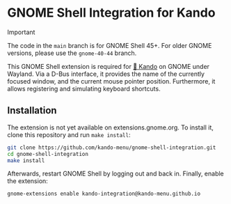 <!--
SPDX-FileCopyrightText: Simon Schneegans <code@simonschneegans.de>
SPDX-License-Identifier: CC-BY-4.0
-->

# GNOME Shell Integration for Kando

> [!IMPORTANT]
> The code in the `main` branch is for GNOME Shell 45+. For older GNOME versions, please use the `gnome-40-44` branch.

This GNOME Shell extension is required for [🥧 Kando](https://github.com/kando-menu/kando) on GNOME under Wayland.
Via a D-Bus interface, it provides the name of the currently focused window, and the current mouse pointer position.
Furthermore, it allows registering and simulating keyboard shortcuts.

## Installation

The extension is not yet available on extensions.gnome.org. To install it, clone this repository and run `make install`:

```bash
git clone https://github.com/kando-menu/gnome-shell-integration.git
cd gnome-shell-integration
make install
```

Afterwards, restart GNOME Shell by logging out and back in.
Finally, enable the extension:

```bash
gnome-extensions enable kando-integration@kando-menu.github.io
```
